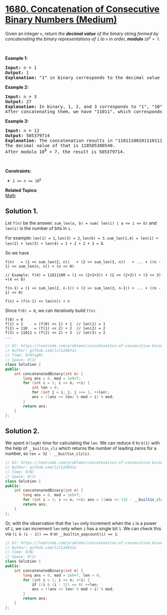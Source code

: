 # [1680. Concatenation of Consecutive Binary Numbers (Medium)](https://leetcode.com/problems/concatenation-of-consecutive-binary-numbers/)

<p>Given an integer <code>n</code>, return <em>the <strong>decimal value</strong> of the binary string formed by concatenating the binary representations of </em><code>1</code><em> to </em><code>n</code><em> in order, <strong>modulo </strong></em><code>10<sup>9 </sup>+ 7</code>.</p>

<p>&nbsp;</p>
<p><strong>Example 1:</strong></p>

<pre><strong>Input:</strong> n = 1
<strong>Output:</strong> 1
<strong>Explanation: </strong>"1" in binary corresponds to the decimal value 1. 
</pre>

<p><strong>Example 2:</strong></p>

<pre><strong>Input:</strong> n = 3
<strong>Output:</strong> 27
<strong>Explanation: </strong>In binary, 1, 2, and 3 corresponds to "1", "10", and "11".
After concatenating them, we have "11011", which corresponds to the decimal value 27.
</pre>

<p><strong>Example 3:</strong></p>

<pre><strong>Input:</strong> n = 12
<strong>Output:</strong> 505379714
<strong>Explanation</strong>: The concatenation results in "1101110010111011110001001101010111100".
The decimal value of that is 118505380540.
After modulo 10<sup>9</sup> + 7, the result is 505379714.
</pre>

<p>&nbsp;</p>
<p><strong>Constraints:</strong></p>

<ul>
	<li><code>1 &lt;= n &lt;= 10<sup>5</sup></code></li>
</ul>


**Related Topics**:  
[Math](https://leetcode.com/tag/math/)

## Solution 1. 

Let `f(n)` be the answer. `sum_len(a, b) = sum( len(i) | a <= i <= b)` and `len(i)` is the number of bits in `i`.

For example: `len(1) = 1`, `len(3) = 2`, `len(6) = 3`. `sum_len(1,4) = len(1) + len(2) + len(3) + len(4) = 1 + 2 + 2 + 3 = 8`.

So we have

```plaintext
f(n)   = (1 << sum_len(2, n))   + (2 << sum_len(3, n))   + ... + ((n - 1) << sum_len(n, n)) + (n << 0)

// Example: f(4) = 11011100 = (1 << (2+2+3)) + (2 << (2+3)) + (3 << 3) +(4 << 0)

f(n-1) = (1 << sum_len(2, n-1)) + (2 << sum_len(3, n-1)) + ... + ((n - 1) << 0)

f(n) = (f(n-1) << len(n)) + n
```

Since `f(0) = 0`, we can iteratively build `f(n)`.

```plaintext
f(0) = 0
f(1) = 1     = (f(0) << 1) + 1  // len(1) = 1
f(2) = 110   = (f(1) << 2) + 2  // len(2) = 2
f(3) = 11011 = (f(2) << 2) + 3  // len(3) = 2
...
```

```cpp
// OJ: https://leetcode.com/problems/concatenation-of-consecutive-binary-numbers/
// Author: github.com/lzl124631x
// Time: O(NlogN)
// Space: O(1)
class Solution {
public:
    int concatenatedBinary(int n) {
        long ans = 0, mod = 1e9+7;
        for (int i = 1; i <= n; ++i) {
            int len = 0;
            for (int j = i; j; j >>= 1, ++len);
            ans = ((ans << len) % mod + i) % mod;
        }
        return ans;
    }
};
```

## Solution 2.

We spent `O(logN)` time for calculating the `len`. We can reduce it to `O(1)` with the help of `__builtin_clz` which returns the number of leading zeros for a number, so `len = 32 - __builtin_clz(i)`.

```cpp
// OJ: https://leetcode.com/problems/concatenation-of-consecutive-binary-numbers/
// Author: github.com/lzl124631x
// Time: O(N)
// Space: O(1)
class Solution {
public:
    int concatenatedBinary(int n) {
        long ans = 0, mod = 1e9+7;
        for (int i = 1; i <= n; ++i) ans = ((ans << (32 - __builtin_clz(i))) % mod + i) % mod;
        return ans;
    }
};
```

Or, with the observation that the `len` only increment when the `i` is a power of `2`, we can increment `len` only when `i` has a single bit `1`. We can check this via `(i & (i - 1)) == 0` or `__builtin_popcount(i) == 1`.

```cpp
// OJ: https://leetcode.com/problems/concatenation-of-consecutive-binary-numbers/
// Author: github.com/lzl124631x
// Time: O(N)
// Space: O(1)
class Solution {
public:
    int concatenatedBinary(int n) {
        long ans = 0, mod = 1e9+7, len = 0;
        for (int i = 1; i <= n; ++i) {
            if ((i & (i - 1)) == 0) ++len;
            ans = ((ans << len) % mod + i) % mod;
        }
        return ans;
    }
};
```